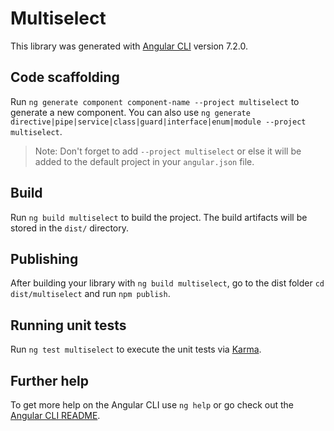 # Multiselect

This library was generated with [Angular CLI](https://github.com/angular/angular-cli) version 7.2.0.

## Code scaffolding

Run `ng generate component component-name --project multiselect` to generate a new component. You can also use `ng generate directive|pipe|service|class|guard|interface|enum|module --project multiselect`.
> Note: Don't forget to add `--project multiselect` or else it will be added to the default project in your `angular.json` file. 

## Build

Run `ng build multiselect` to build the project. The build artifacts will be stored in the `dist/` directory.

## Publishing

After building your library with `ng build multiselect`, go to the dist folder `cd dist/multiselect` and run `npm publish`.

## Running unit tests

Run `ng test multiselect` to execute the unit tests via [Karma](https://karma-runner.github.io).

## Further help

To get more help on the Angular CLI use `ng help` or go check out the [Angular CLI README](https://github.com/angular/angular-cli/blob/master/README.md).
